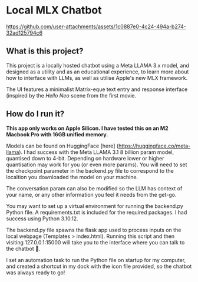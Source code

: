 # Local MLX Chatbot

https://github.com/user-attachments/assets/1c0887e0-4c24-494a-b274-32ad125794c6

## What is this project?
This project is a locally hosted chatbot using a Meta LLAMA 3.x model, and designed as a utility and as an educational experience, to learn more about how to interface with LLMs, as well as utilise Apple's new MLX framework. 

The UI features a minimalist Matrix-eque text entry and response interface (inspired by the *Hello Neo* scene from the first movie.

## How do I run it?
**This app only works on Apple Silicon. I have tested this on an M2 Macbook Pro with 16GB unified memory.**

Models can be found on HuggingFace [here] (https://huggingface.co/meta-llama). I had success with the Meta LLAMA 3.1 8 billion param model, quantised down to 4-bit. Depending on hardware lower or higher quantisation may work for you (or even more params). You will need to set the checkpoint parameter in the backend.py file to correspond to the localtion you downloaded the model on your machine.

The conversation param can also be modified so the LLM has context of your name, or any other information you feel it needs from the get-go.

You may want to set up a virtual environment for running the backend.py Python file. A requirements.txt is included for the required packages. I had success using Python 3.10.12.

The backend.py file spawns the flask app used to process inputs on the local webpage (Templates > index.html). Running this script and then visiting 127.0.0.1:15000 will take you to the interface where you can talk to the chatbot 🤖.

I set an automation task to run the Python file on startup for my computer, and created a shortcut in my dock with the icon file provided, so the chatbot was always ready to go!




